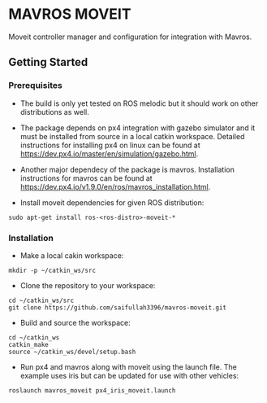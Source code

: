 # MAVROS MOVEIT

Moveit controller manager and configuration for integration with Mavros. 

## Getting Started

### Prerequisites

- The build is only yet tested on ROS melodic but it should work on other distributions as well.

- The package depends on px4 integration with gazebo simulator and it must be installed from source in a local catkin workspace. Detailed instructions for installing px4 on linux can be found at https://dev.px4.io/master/en/simulation/gazebo.html.

- Another major dependecy of the package is mavros. Installation instructions for mavros can be found at https://dev.px4.io/v1.9.0/en/ros/mavros_installation.html.

- Install moveit dependencies for given ROS distribution:

```
sudo apt-get install ros-<ros-distro>-moveit-*
```

### Installation

- Make a local cakin workspace:
```
mkdir -p ~/catkin_ws/src
```
- Clone the repository to your workspace:
```
cd ~/catkin_ws/src
git clone https://github.com/saifullah3396/mavros-moveit.git
```
- Build and source the workspace:
```
cd ~/catkin_ws
catkin_make
source ~/catkin_ws/devel/setup.bash
```
- Run px4 and mavros along with moveit using the launch file. The example uses iris but can be updated for use with other vehicles:
```
roslaunch mavros_moveit px4_iris_moveit.launch
```